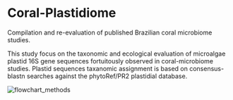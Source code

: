 # Coral-Plastidiome

Compilation and re-evaluation of published Brazilian coral microbiome studies. 

This study focus on the taxonomic and ecological evaluation of microalgae plastid 16S gene sequences fortuitously observed in coral-microbiome studies. Plastid sequences taxanomic assignment is based on consensus-blastn searches against the phytoRef/PR2 plastidial database.




![flowchart_methods](https://github.com/user-attachments/assets/7782a19a-8563-46ca-8f40-f4950c3a2e19)
